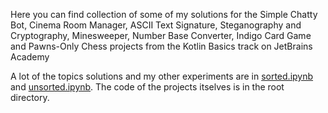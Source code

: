 Here you can find collection of some of my solutions for the Simple Chatty Bot, Cinema Room Manager, ASCII Text Signature, Steganography and Cryptography, Minesweeper, Number Base Converter, Indigo Card Game and Pawns-Only Chess projects from the Kotlin Basics track on JetBrains Academy

A lot of the topics solutions and my other experiments are in [sorted.ipynb](https://github.com/hahaslav/Kotlin-Basics/blob/master/sorted.ipynb) and [unsorted.ipynb](https://github.com/hahaslav/Kotlin-Basics/blob/master/unsorted.ipynb). The code of the projects itselves is in the root directory.
